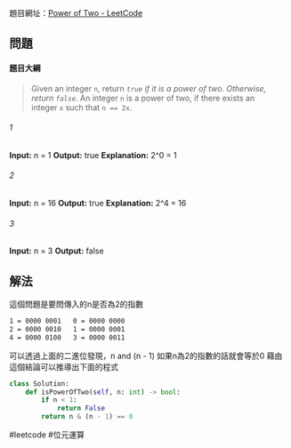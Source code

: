 
題目網址：[Power of Two - LeetCode](https://leetcode.com/problems/power-of-two/description/?envType=daily-question&envId=2024-02-19)

## 問題

#### 題目大綱

>Given an integer `n`, return _`true` if it is a power of two. Otherwise, return `false`_.
   An integer `n` is a power of two, if there exists an integer `x` such that `n == 2x`.
###### 1
**Input:** n = 1
**Output:** true
**Explanation:** 2^0 = 1
###### 2
**Input:** n = 16
**Output:** true
**Explanation:** 2^4 = 16
###### 3
**Input:** n = 3
**Output:** false
## 解法

這個問題是要問傳入的n是否為2的指數

```bash
1 = 0000 0001   0 = 0000 0000
2 = 0000 0010   1 = 0000 0001
4 = 0000 0100   3 = 0000 0011
```

可以透過上面的二進位發現，n and (n - 1) 如果n為2的指數的話就會等於0
藉由這個結論可以推導出下面的程式

```python
class Solution:
    def isPowerOfTwo(self, n: int) -> bool:
        if n < 1:
            return False
        return n & (n - 1) == 0
```

#leetcode #位元運算 